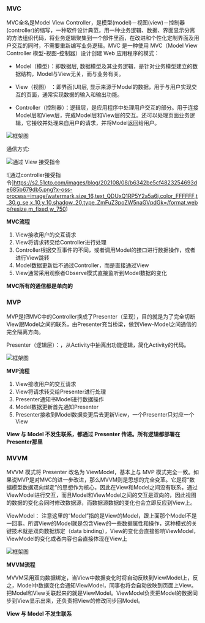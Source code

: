 
### MVC

MVC全名是Model View Controller，是模型(model)－视图(view)－控制器(controller)的缩写，一种软件设计典范，用一种业务逻辑、数据、界面显示分离的方法组织代码，将业务逻辑聚集到一个部件里面，在改进和个性化定制界面及用户交互的同时，不需要重新编写业务逻辑。MVC 是一种使用 MVC（Model View Controller 模型-视图-控制器）设计创建 Web 应用程序的模式：

* Model（模型）：即数据层, 数据模型及其业务逻辑，是针对业务模型建立的数据结构，Model与View无关，而与业务有关。

* View（视图） ：即界面(UI)层, 显示来源于Model的数据，用于与用户实现交互的页面，通常实现数据的输入和输出功能。

* Controller（控制器）：逻辑层，是应用程序中处理用户交互的部分。用于连接Model层和View层，完成Model层和View层的交互。还可以处理页面业务逻辑，它接收并处理来自用户的请求，并将Model返回给用户。

![框架图](https://img-blog.csdnimg.cn/e10429b206fc41589482ff5e7f802d6b.png?x-oss-process=image/watermark,type_d3F5LXplbmhlaQ,shadow_50,text_Q1NETiBA6Z2e5pep6LW36YCJ5omL,size_15,color_FFFFFF,t_70,g_se,x_16)

通信方式:

![通过 View 接受指令](https://s2.51cto.com/images/blog/202108/08/818b447660910e384d04ebbc5a0f5203.png?x-oss-process=image/watermark,size_16,text_QDUxQ1RP5Y2a5a6i,color_FFFFFF,t_30,g_se,x_10,y_10,shadow_20,type_ZmFuZ3poZW5naGVpdGk=/format,webp/resize,m_fixed,w_750)

![通过controller接受指令]https://s2.51cto.com/images/blog/202108/08/b6342be5cf4823254693de685b679db5.png?x-oss-process=image/watermark,size_16,text_QDUxQ1RP5Y2a5a6i,color_FFFFFF,t_30,g_se,x_10,y_10,shadow_20,type_ZmFuZ3poZW5naGVpdGk=/format,webp/resize,m_fixed,w_750)

**MVC流程**

1. View接收用户的交互请求
2. View将请求转交给Controller进行处理
3. Controller根据交互事件的不同，或者调用Model的接口进行数据操作，或者进行View跳转
4. Model数据更新后不通过Controller，而是直接通过View
5. View通常采用观察者Observe模式直接监听到Model数据的变化

**MVC所有的通信都是单向的**


### MVP
MVP是把MVC中的Controller换成了Presenter（呈现），目的就是为了完全切断View跟Model之间的联系，由Presenter充当桥梁，做到View-Model之间通信的完全隔离方向。

Presenter（逻辑层）：，从Activity中抽离出功能逻辑，简化Activity的代码。

![框架图](https://img.php.cn/upload/image/945/265/658/1555381195439478.png)

**MVP流程**

1. View接收用户的交互请求
2. View将请求转交给Presenter进行处理
3. Presenter通知书Model进行数据操作
4. Model数据更新首先通知Presenter
5. Presenter接收到Model数据变更后去更新View，一个Presenter只对应一个View

**View 与 Model 不发生联系，都通过 Presenter 传递。所有逻辑都部署在Presenter那里**


### MVVM
MVVM 模式将 Presenter 改名为 ViewModel，基本上与 MVP 模式完全一致。如果说MVP是对MVC的进一步改进，那么MVVM则是思想的完全变革。它是将“数据模型数据双向绑定”的思想作为核心，因此在View和Model之间没有联系，通过ViewModel进行交互，而且Model和ViewModel之间的交互是双向的，因此视图的数据的变化会同时修改数据源，而数据源数据的变化也会立即反应到View上。

ViewModel： 注意这里的“Model”指的是View的Model，跟上面那个Model不是一回事。所谓View的Model就是包含View的一些数据属性和操作，这种模式的关键技术就是双向数据绑定（data binding），View的变化会直接影响ViewModel，ViewModel的变化或者内容也会直接体现在View上

![框架图](https://img.php.cn/upload/image/249/527/136/1555381257950820.png)

**MVVM流程**

MVVM采用双向数据绑定，当View中数据变化时将自动反映到ViewModel上，反之，Model中数据变化会通知ViewModel，同事也将会自动放映到页面上View。把Model和View关联起来的就是ViewModel。ViewModel负责把Model的数据同步到View显示出来，还负责把View的修改同步回Model。

**View 与 Model 不发生联系**










